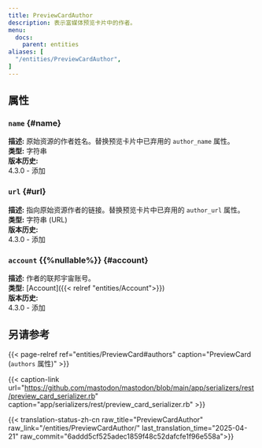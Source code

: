 ```yaml
---
title: PreviewCardAuthor
description: 表示富媒体预览卡片中的作者。
menu:
  docs:
    parent: entities
aliases: [
  "/entities/PreviewCardAuthor",
]
---
```


## 属性

### `name` {#name}

**描述:** 原始资源的作者姓名。替换预览卡片中已弃用的 `author_name` 属性。\
**类型:** 字符串\
**版本历史:**\
4.3.0 - 添加

### `url` {#url}

**描述:** 指向原始资源作者的链接。替换预览卡片中已弃用的 `author_url` 属性。\
**类型:** 字符串 (URL)\
**版本历史:**\
4.3.0 - 添加

### `account` {{%nullable%}} {#account}

**描述:** 作者的联邦宇宙账号。\
**类型:** [Account]({{< relref "entities/Account">}})\
**版本历史:**\
4.3.0 - 添加

## 另请参考

{{< page-relref ref="entities/PreviewCard#authors" caption="PreviewCard (`authors` 属性)" >}}

{{< caption-link url="https://github.com/mastodon/mastodon/blob/main/app/serializers/rest/preview_card_serializer.rb" caption="app/serializers/rest/preview_card_serializer.rb" >}}

{{< translation-status-zh-cn raw_title="PreviewCardAuthor" raw_link="/entities/PreviewCardAuthor/" last_translation_time="2025-04-21" raw_commit="6addd5cf525adec1859f48c52dafcfe1f96e558a">}}

